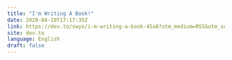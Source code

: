 ```yaml
---
title: "I'm Writing A Book!"
date: 2020-04-10T17:17:35Z
link: https://dev.to/swyx/i-m-writing-a-book-45a8?utm_medium=RSS&utm_source=news.12bit.vn
site: dev.to
language: English
draft: false
---
```

